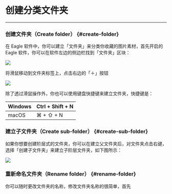 # 创建分类文件夹

---

### 创建文件夹（Create folder） {#create-folder}

在 Eagle 软件中，你可以建立「文件夹」来分类你收藏的图片素材，首先开启的 Eagle 软件，你可以在软件左边的侧边栏找到「文件夹」区块：

![](http://via.placeholder.com/350x150)

将滑鼠移动到文件夹标签上，点击右边的「＋」按钮

![](http://via.placeholder.com/350x150)

除了透过滑鼠操作外，你也可以使用键盘快捷键来建立文件夹，快捷键是：

| Windows | Ctrl + Shift + N |
| :--- | :--- |
| macOS | ⌘ + ⇧ + N |

### 建立子文件夹（Create sub-folder） {#create-sub-folder}

如果你想要创建阶层式的文件夹，你可以在建立父文件夹后，对文件夹点击右键，选择「创建子文件夹」来建立子阶层文件夹，如下图所示：

![](http://via.placeholder.com/350x150)

### 重新命名文件夹（Rename folder） {#rename-folder}

你可以随时更改文件夹的名称，修改文件夹名称的很简单，首先

